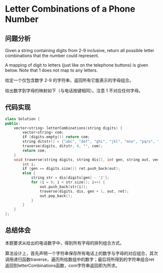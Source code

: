 #  Letter Combinations of a Phone Number

## 问题分析
Given a string containing digits from 2-9 inclusive, return all possible letter combinations that the number could represent.

A mapping of digit to letters (just like on the telephone buttons) is given below. Note that 1 does not map to any letters.

给定一个仅包含数字 2-9 的字符串，返回所有它能表示的字母组合。

给出数字到字母的映射如下（与电话按键相同）。注意 1 不对应任何字母。

## 代码实现
``` C++
class Solution {
public:
    vector<string> letterCombinations(string digits) {
        vector<string> com;
        if (digits.empty()) return com;
        string ditstr[] = {"abc", "def", "ghi", "jkl", "mno", "pqrs", "tuv", "wxyz"};
        traverse(digits, ditstr, 0, "", com);
        return com;
    }
    void traverse(string digits, string dis[], int gen, string out, vector<string> &ret) {
        int i;
        if (gen == digits.size()) ret.push_back(out);
        else {
            string str = dis[digits[gen] - '2'];
            for (i = 0; i < str.size(); i++) {
                out.push_back(str[i]);
                traverse(digits, dis, gen + 1, out, ret);
                out.pop_back();
            }
        }
    }
};
```

## 总结体会

本题要求从给出的电话数字中，得到所有字母的排列组合方式。

算法设计上，首先声明一个字符串保存所有电话上的数字与字母的对应组合，其次调用递归函数traverse，遍历所给数组中的数字；最后将所得到的字符串组合ret返回到letterCombinations函数，com字符串返回即为所求。



